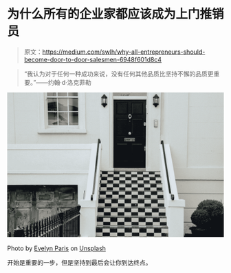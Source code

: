 # 为什么所有的企业家都应该成为上门推销员

> 原文：<https://medium.com/swlh/why-all-entrepreneurs-should-become-door-to-door-salesmen-6948f601d8c4>

> “我认为对于任何一种成功来说，没有任何其他品质比坚持不懈的品质更重要。”——约翰·d·洛克菲勒

![](img/2940ce54483cea48dcf288d6e8ef82a0.png)

Photo by [Evelyn Paris](https://unsplash.com/@evelynparis?utm_source=medium&utm_medium=referral) on [Unsplash](https://unsplash.com?utm_source=medium&utm_medium=referral)

开始是重要的一步，但是坚持到最后会让你到达终点。